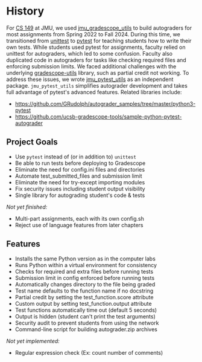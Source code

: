 # History

For [CS 149][1] at JMU, we used [jmu_gradescope_utils][2] to build autograders for most assignments from Spring 2022 to Fall 2024.
During this time, we transitioned from [unittest][3] to [pytest][4] for teaching students how to write their own tests.
While students used pytest for assignments, faculty relied on unittest for autograders, which led to some confusion.
Faculty also duplicated code in autograders for tasks like checking required files and enforcing submission limits.
We faced additional challenges with the underlying [gradescope-utils][5] library, such as partial credit not working.
To address these issues, we wrote [jmu_pytest_utils][6] as an independent package.
`jmu_pytest_utils` simplifies autograder development and takes full advantage of pytest's advanced features.
Related libraries include:

* https://github.com/GRudolph/autograder_samples/tree/master/python3-pytest
* https://github.com/ucsb-gradescope-tools/sample-python-pytest-autograder

[1]: https://w3.cs.jmu.edu/cs149/f24/
[2]: https://github.com/JMU-CS/jmu_python_gradescope_utils
[3]: https://docs.python.org/3/library/unittest.html
[4]: https://docs.pytest.org/en/stable/
[5]: https://github.com/gradescope/gradescope-utils
[6]: https://github.com/JMU-CS/jmu_pytest_utils

## Project Goals

* Use `pytest` instead of (or in addition to) `unittest`
* Be able to run tests before deploying to Gradescope
* Eliminate the need for config.ini files and directories
* Automate test_submitted_files and submission limit
* Eliminate the need for try-except importing modules
* Fix security issues including student output visibility
* Single library for autograding student's code & tests

*Not yet finished:*

* Multi-part assignments, each with its own config.sh
* Reject use of language features from later chapters


## Features

* Installs the same Python version as in the computer labs
* Runs Python within a virtual environment for consistency
* Checks for required and extra files before running tests
* Submission limit in config enforced before running tests
* Automatically changes directory to the file being graded
* Test name defaults to the function name if no docstring
* Partial credit by setting the test_function.score attribute
* Custom output by setting test_function.output attribute
* Test functions automatically time out (default 5 seconds)
* Output is hidden (student can't print the test arguments)
* Security audit to prevent students from using the network
* Command-line script for building autograder.zip archives

*Not yet implemented:*

* Regular expression check (Ex: count number of comments)
